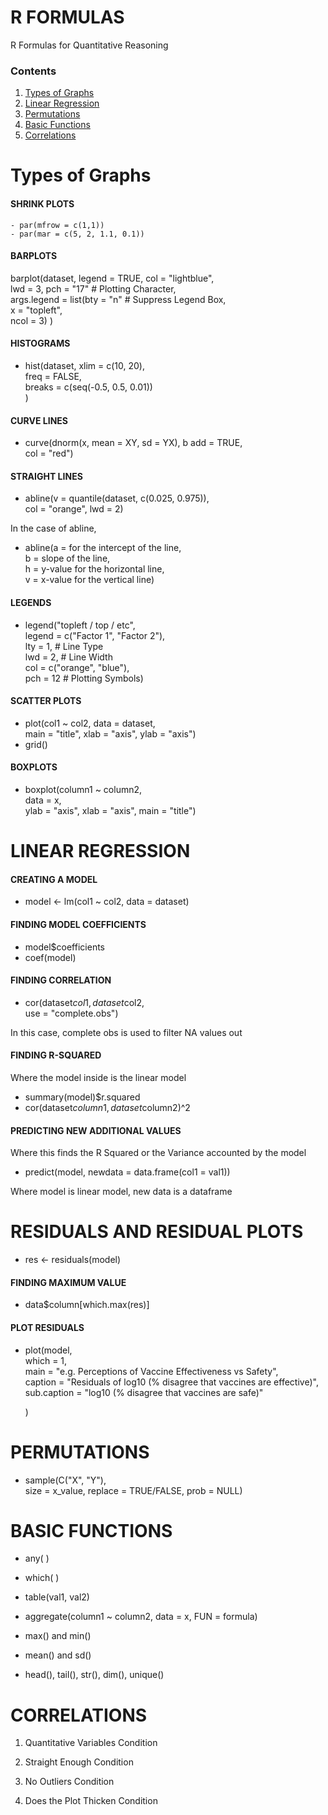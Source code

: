 # R FORMULAS

R Formulas for Quantitative Reasoning

### Contents

1. [Types of Graphs](https://github.com/therealdydx/Quantitative-Reasoning/blob/master/R%20Formulas.md#types-of-graphs) 
2. [Linear Regression](https://github.com/therealdydx/Quantitative-Reasoning/blob/master/R%20Formulas.md#linear-regression) 
3. [Permutations](https://github.com/therealdydx/Quantitative-Reasoning/blob/master/R%20Formulas.md#permutations) 
4. [Basic Functions](https://github.com/therealdydx/Quantitative-Reasoning/blob/master/R%20Formulas.md#basic-functions) 
5. [Correlations](https://github.com/therealdydx/Quantitative-Reasoning/blob/master/R%20Formulas.md#correlations) 

# Types of Graphs

#### SHRINK PLOTS
```
- par(mfrow = c(1,1))
- par(mar = c(5, 2, 1.1, 0.1))
```
#### BARPLOTS

barplot(dataset, legend = TRUE, col = "lightblue",  
	lwd = 3, pch = "17" # Plotting Character,  
	args.legend = list(bty = "n" # Suppress Legend Box,  
				x = "topleft",  
				ncol = 3)
	)

#### HISTOGRAMS

- hist(dataset, xlim = c(10, 20),  
	    freq = FALSE,  
	    breaks = c(seq(-0.5, 0.5, 0.01))  
	)

#### CURVE LINES

- curve(dnorm(x, mean = XY, sd = YX),  b
	add = TRUE,  
	col = "red")

#### STRAIGHT LINES

- abline(v = quantile(dataset, c(0.025, 0.975)),  
	col = "orange", lwd = 2)

In the case of abline,
- abline(a = for the intercept of the line,  
				b = slope of the line,  
				h = y-value for the horizontal line,  
				v = x-value for the vertical line)

#### LEGENDS

- legend("topleft / top / etc",  
	legend = c("Factor 1", "Factor 2"),  
	lty = 1, # Line Type  
	lwd = 2, # Line Width  
	col = c("orange", "blue"),  
	pch = 12 # Plotting Symbols)

#### SCATTER PLOTS

- plot(col1 ~ col2, data = dataset,  
			main = "title", xlab = "axis", ylab = "axis")
- grid()

#### BOXPLOTS

- boxplot(column1 ~ column2,   
		data = x,  
		ylab = "axis", xlab = "axis", main = "title")



# LINEAR REGRESSION

#### CREATING A MODEL

- model <- lm(col1 ~ col2, data = dataset)

#### FINDING MODEL COEFFICIENTS

- model$coefficients
- coef(model)

#### FINDING CORRELATION

- cor(dataset$col1, dataset$col2,  
		use = "complete.obs")

In this case, complete obs is used to filter NA values out

#### FINDING R-SQUARED

Where the model inside is the linear model

- summary(model)$r.squared
- cor(dataset$column1, dataset$column2)^2

#### PREDICTING NEW ADDITIONAL VALUES

Where this finds the R Squared or the Variance accounted by the model

- predict(model, newdata = data.frame(col1 = val1))

Where model is linear model, new data is a dataframe



# RESIDUALS AND RESIDUAL PLOTS

- res <- residuals(model)

#### FINDING MAXIMUM VALUE

- data$column[which.max(res)]

#### PLOT RESIDUALS

- plot(model,  
	which = 1,  
	main = "e.g. Perceptions of Vaccine Effectiveness vs Safety",  
	caption = "Residuals of log10 (% disagree that vaccines are effective)",  
	sub.caption = "log10 (% disagree that vaccines are safe)"

  ) 



# PERMUTATIONS

- sample(C("X", "Y"),  
	size = x_value,  replace = TRUE/FALSE,  prob = NULL)



# BASIC FUNCTIONS

- any( )

- which( )

- table(val1, val2)

- aggregate(column1 ~ column2, data = x, FUN = formula)

- max() and min()

- mean() and sd()

- head(), tail(), str(), dim(), unique()

  



# CORRELATIONS

1. Quantitative Variables Condition

2. Straight Enough Condition

3. No Outliers Condition

4. Does the Plot Thicken Condition
